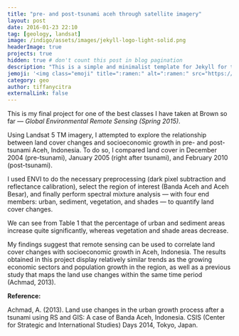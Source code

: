 ```yaml
---
title: "pre- and post-tsunami aceh through satellite imagery"
layout: post
date: 2016-01-23 22:10
tag: [geology, landsat]
image: /indigo/assets/images/jekyll-logo-light-solid.png
headerImage: true
projects: true
hidden: true # don't count this post in blog pagination
description: "This is a simple and minimalist template for Jekyll for those who likes to eat noodles."
jemoji: '<img class="emoji" title=":ramen:" alt=":ramen:" src="https://assets.github.com/images/icons/emoji/unicode/1f35c.png" height="20" width="20" align="absmiddle">'
category: geo
author: tiffanycitra
externalLink: false
---
```


This is my final project for one of the best classes I have taken at Brown so far — *Global Environmental Remote Sensing (Spring 2015)*.

Using Landsat 5 TM imagery, I attempted to explore the relationship between land cover changes and socioeconomic growth in pre- and post-tsunami Aceh, Indonesia. To do so, I compared land cover in December 2004 (pre-tsunami), January 2005 (right after tsunami), and February 2010 (post-tsunami).

I used ENVI to do the necessary preprocessing (dark pixel subtraction and reflectance calibration), select the region of interest (Banda Aceh and Aceh Besar), and finally perform spectral mixture analysis  — with four end members: urban, sediment, vegetation, and shades — to quantify land cover changes.

We can see from Table 1 that the percentage of urban and sediment areas increase quite significantly, whereas vegetation and shade areas decrease.

My findings suggest that remote sensing can be used to correlate land cover changes with socioeconomic growth in Aceh, Indonesia. The results obtained in this project display relatively similar trends as the growing economic sectors and population growth in the region, as well as a previous study that maps the land use changes within the same time period (Achmad, 2013).

**Reference:**

Achmad, A. (2013). Land use changes in the urban growth process after a tsunami using RS and GIS: A case of Banda Aceh, Indonesia. CSIS (Center for Strategic and International Studies) Days 2014, Tokyo, Japan.
